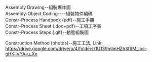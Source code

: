 Assembly Drawing--組裝爆炸圖<br/>
Assembly-Object Coding----組裝物件編碼<br/>
Constr-Process Handbook (pdf)--施工手冊<br/>
Constr-Process Sheet (.doc+pdf)--工項工序表<br/>
Constr-Process Steps (.gif)--動態組裝圖<br/>

Construction Method (photos)--施工工法, Link: https://drive.google.com/drive/u/4/folders/1U139mlmHZh3f6M_loc-gHKIiVYA-u_Xn
